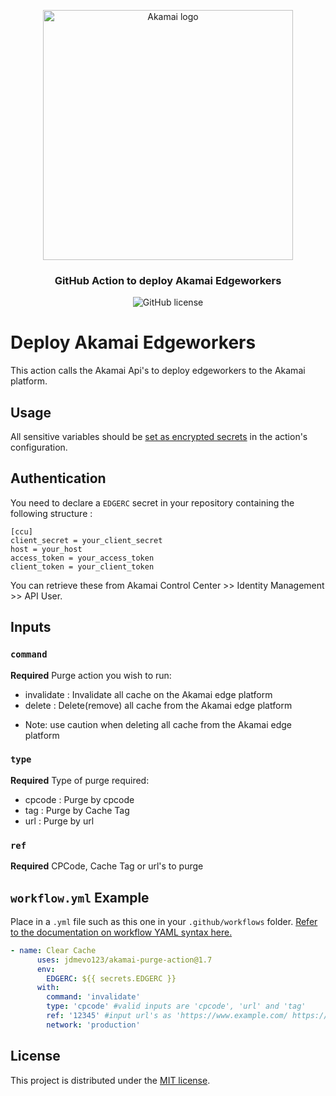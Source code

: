 <p align="center">
  <img alt="Akamai logo" width="400" height="400" src="https://www.eiseverywhere.com/file_uploads/8fca94ae15da82d17d76787b3e6a987a_logo_akamai-developer-experience-2-OL-RGB.png"/>
  <h3 align="center">GitHub Action to deploy Akamai Edgeworkers</h3>
  <p align="center">
    <img alt="GitHub license" src="https://badgen.net/github/license/jdmevo123/akamai-purge-action?cache=300&color=green"/>
  </p>
</p>

# Deploy Akamai Edgeworkers   

This action calls the Akamai Api's to deploy edgeworkers to the Akamai platform.

## Usage

All sensitive variables should be [set as encrypted secrets](https://help.github.com/en/articles/virtual-environments-for-github-actions#creating-and-using-secrets-encrypted-variables) in the action's configuration.

## Authentication

You need to declare a `EDGERC` secret in your repository containing the following structure :
```
[ccu]
client_secret = your_client_secret
host = your_host
access_token = your_access_token
client_token = your_client_token
```
You can retrieve these from Akamai Control Center >> Identity Management >> API User.

## Inputs

### `command`
**Required**
Purge action you wish to run:
- invalidate : Invalidate all cache on the Akamai edge platform
- delete : Delete(remove) all cache from the Akamai edge platform
* Note: use caution when deleting all cache from the Akamai edge platform

### `type`
**Required**
Type of purge required:
- cpcode : Purge by cpcode
- tag : Purge by Cache Tag
- url : Purge by url

### `ref`
**Required** 
CPCode, Cache Tag or url's to purge

## `workflow.yml` Example

Place in a `.yml` file such as this one in your `.github/workflows` folder. [Refer to the documentation on workflow YAML syntax here.](https://help.github.com/en/articles/workflow-syntax-for-github-actions)

```yaml
- name: Clear Cache
      uses: jdmevo123/akamai-purge-action@1.7
      env:
        EDGERC: ${{ secrets.EDGERC }}
      with:
        command: 'invalidate' 
        type: 'cpcode' #valid inputs are 'cpcode', 'url' and 'tag'
        ref: '12345' #input url's as 'https://www.example.com/ https://www.example1.com/'
        network: 'production'
```
## License

This project is distributed under the [MIT license](LICENSE.md).
